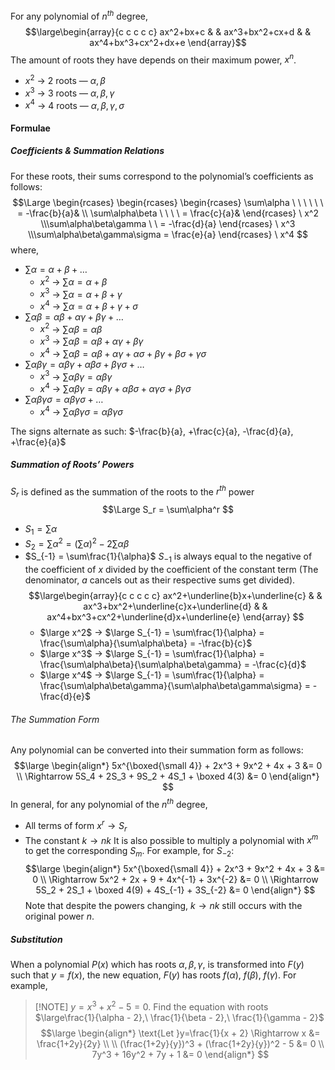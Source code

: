 For any polynomial of $n^{th}$ degree,
$$\large\begin{array}{c c c c c}
ax^2+bx+c & & ax^3+bx^2+cx+d & & ax^4+bx^3+cx^2+dx+e
\end{array}$$
The amount of roots they have depends on their maximum power, $x^n$.
- $x^2$ -> 2 roots — $\alpha, \beta$
- $x^3$ → 3 roots — $\alpha, \beta, \gamma$
- $x^4$ → 4 roots — $\alpha, \beta, \gamma, \sigma$
#### Formulae
##### Coefficients & Summation Relations
For these roots, their sums correspond to the polynomial’s coefficients as follows:
$$\Large
\begin{rcases}
\begin{rcases}
\begin{rcases}
   \sum\alpha \ \ \ \ \ \ = -\frac{b}{a}& \\
   \sum\alpha\beta \ \ \ \ = \frac{c}{a}&
\end{rcases} \ x^2
   \\\sum\alpha\beta\gamma \ \ = -\frac{d}{a}
\end{rcases} \ x^3
   \\\sum\alpha\beta\gamma\sigma = \frac{e}{a}
\end{rcases} \ x^4
$$
where,
- $\sum\alpha = \alpha + \beta + …$
	- $x^2$ → $\sum\alpha = \alpha + \beta$
	- $x^3$ → $\sum\alpha = \alpha + \beta + \gamma$
	- $x^4$ → $\sum\alpha = \alpha + \beta + \gamma + \sigma$
- $\sum\alpha\beta = \alpha\beta + \alpha\gamma + \beta\gamma + …$
	- $x^2$ → $\sum\alpha\beta = \alpha\beta$
	- $x^3$ → $\sum\alpha\beta = \alpha\beta + \alpha\gamma + \beta\gamma$
	- $x^4$ → $\sum\alpha\beta = \alpha\beta + \alpha\gamma + \alpha\sigma + \beta\gamma + \beta\sigma + \gamma\sigma$
- $\sum\alpha\beta\gamma = \alpha\beta\gamma + \alpha\beta\sigma + \beta\gamma\sigma + …$
	- $x^3$ → $\sum\alpha\beta\gamma = \alpha\beta\gamma$
	- $x^4$ → $\sum\alpha\beta\gamma = \alpha\beta\gamma + \alpha\beta\sigma + \alpha\gamma\sigma + \beta\gamma\sigma$
- $\sum\alpha\beta\gamma\sigma = \alpha\beta\gamma\sigma + …$
	- $x^4$ → $\sum\alpha\beta\gamma\sigma = \alpha\beta\gamma\sigma$

The signs alternate as such: $-\frac{b}{a}, +\frac{c}{a}, -\frac{d}{a}, +\frac{e}{a}$
##### Summation of Roots’ Powers
$S_r$ is defined as the summation of the roots to the $r^{th}$ power
$$\Large
S_r = \sum\alpha^r
$$
- $S_1 = \sum\alpha$
- $S_2 = \sum\alpha^2 = (\sum\alpha)^2 - 2\sum\alpha\beta$
- $S_{-1} = \sum\frac{1}{\alpha}$
	$S_{-1}$ is always equal to the negative of the coefficient of $x$ divided by the coefficient of the constant term (The denominator, $a$ cancels out as their respective sums get divided).
	$$\large\begin{array}{c c c c c}
	ax^2+\underline{b}x+\underline{c} & & ax^3+bx^2+\underline{c}x+\underline{d} & & ax^4+bx^3+cx^2+\underline{d}x+\underline{e}
	\end{array}	
	$$
    - $\large x^2$ → $\large S_{-1} = \sum\frac{1}{\alpha} = \frac{\sum\alpha}{\sum\alpha\beta} = -\frac{b}{c}$
	- $\large x^3$ → $\large S_{-1} = \sum\frac{1}{\alpha} = \frac{\sum\alpha\beta}{\sum\alpha\beta\gamma} = -\frac{c}{d}$
	- $\large x^4$ → $\large S_{-1} = \sum\frac{1}{\alpha} = \frac{\sum\alpha\beta\gamma}{\sum\alpha\beta\gamma\sigma} = -\frac{d}{e}$
	
###### The Summation Form
Any polynomial can be converted into their summation form as follows:
$$\large
\begin{align*}
5x^{\boxed{\small 4}} + 2x^3 + 9x^2 + 4x + 3 &= 0
\\ \Rightarrow 5S_4 + 2S_3 + 9S_2 + 4S_1 + \boxed 4(3) &= 0
\end{align*}
$$
In general, for any polynomial of the $n^{th}$ degree,
- All terms of form $x^r \rightarrow S_r$
- The constant $k → nk$
It is also possible to multiply a polynomial with $x^m$ to get the corresponding $S_m$. For example, for $S_{-2}$:
$$\large
\begin{align*}
5x^{\boxed{\small 4}} + 2x^3 + 9x^2 + 4x + 3 &= 0
\\ \Rightarrow  5x^2 + 2x + 9 + 4x^{-1} + 3x^{-2} &= 0
\\ \Rightarrow 5S_2 + 2S_1 + \boxed 4(9) + 4S_{-1} + 3S_{-2} &= 0
\end{align*}
$$
Note that despite the powers changing, $k → nk$ still occurs with the original power $n$.
##### Substitution
When a polynomial $P(x)$ which has roots $\alpha, \beta, \gamma$, is transformed into $F(y)$ such that $y=f(x)$, the new equation, $F(y)$ has roots $f(\alpha),\  f(\beta),\  f(\gamma)$. For example,
> [!NOTE] $y=x^3 + x^2 -5 = 0$. Find the equation with roots $\large\frac{1}{\alpha - 2},\ \frac{1}{\beta - 2},\ \frac{1}{\gamma - 2}$
> $$\large
  \begin{align*}
  \text{Let }y=\frac{1}{x + 2} \Rightarrow x &= \frac{1+2y}{2y}
  \\ \\ (\frac{1+2y}{y})^3 + (\frac{1+2y}{y})^2 - 5 &= 0
  \\ 7y^3 + 16y^2 + 7y + 1 &= 0
  \end{align*}
   $$
  